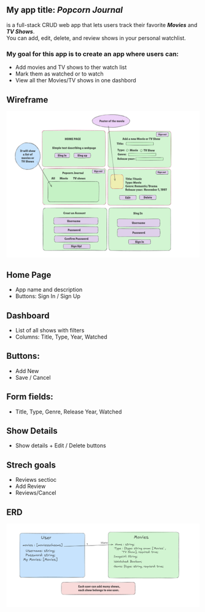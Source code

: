 ## My app title: ***Popcorn Journal***
is a full-stack CRUD web app that lets users track their favorite ***Movies*** and ***TV Shows***.  
You can add, edit, delete, and review shows in your personal watchlist.

### My goal for this app is to create an app where users can:
- Add movies and TV shows to ther watch list
- Mark them as watched or to watch
- View all ther Movies/TV shows in one dashbord



## Wireframe
<img src="./public/images/Wireframe.png">

## Home Page
- App name and description
- Buttons: Sign In / Sign Up

## Dashboard
- List of all shows with filters
- Columns: Title, Type, Year, Watched

## Buttons:
- Add New
- Save / Cancel


## Form fields: 
- Title, Type, Genre, Release Year, Watched


## Show Details
- Show details + Edit / Delete buttons

## Strech goals
- Reviews sectioc
- Add Review
- Reviews/Cancel

## ERD

<img src="./public/images/ERD.png">

